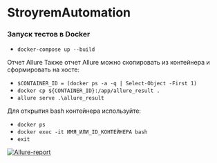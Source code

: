 # StroyremAutomation

### Запуск тестов в Docker
- ```docker-compose up --build```

Отчет Allure
Также отчет Allure можно скопировать из контейнера и сформировать на хосте: 
- `````$CONTAINER_ID = (docker ps -a -q | Select-Object -First 1)`````
- ```docker cp ${CONTAINER_ID}:/app/allure_result .```
- ```allure serve .\allure_result  ```

Для открытия bash контейнера используйте:
- ```docker ps```
- ```docker exec -it ИМЯ_ИЛИ_ID_КОНТЕЙНЕРА bash ```
- ```exit```

[![Allure-report](https://img.shields.io/badge/Allure%20Report-deployed-green)](https://nat754.github.io/StroyremAutomation/)

